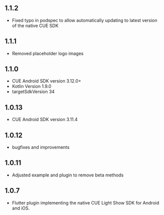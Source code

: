 ## 1.1.2

* Fixed typo in podspec to allow automatically updating to latest version of the native CUE SDK

## 1.1.1

* Removed placeholder logo images

## 1.1.0

* CUE Android SDK version 3.12.0+
* Kotlin Version 1.9.0
* targetSdkVersion 34

## 1.0.13

* CUE Android SDK version 3.11.4

## 1.0.12

* bugfixes and improvements

## 1.0.11

* Adjusted example and plugin to remove beta methods

## 1.0.7

* Flutter plugin implementing the native CUE Light Show SDK for Android and iOS.

